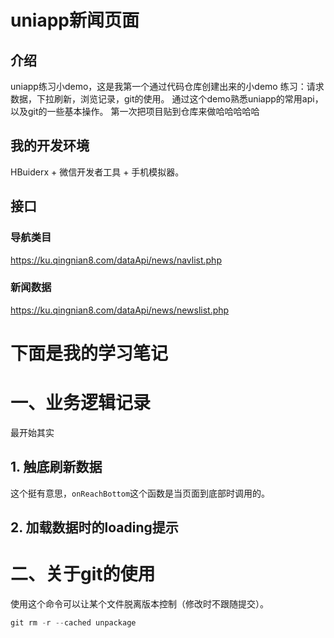 # uniapp新闻页面

## 介绍
uniapp练习小demo，这是我第一个通过代码仓库创建出来的小demo
练习：请求数据，下拉刷新，浏览记录，git的使用。
通过这个demo熟悉uniapp的常用api，以及git的一些基本操作。
第一次把项目贴到仓库来做哈哈哈哈哈

## 我的开发环境
HBuiderx + 微信开发者工具 + 手机模拟器。

## 接口
### 导航类目
https://ku.qingnian8.com/dataApi/news/navlist.php
### 新闻数据
https://ku.qingnian8.com/dataApi/news/newslist.php

# 下面是我的学习笔记

# 一、业务逻辑记录
最开始其实
## 1. 触底刷新数据
这个挺有意思，`onReachBottom`这个函数是当页面到底部时调用的。
## 2. 加载数据时的loading提示


# 二、关于git的使用
使用这个命令可以让某个文件脱离版本控制（修改时不跟随提交）。
```javascript
git rm -r --cached unpackage
```
